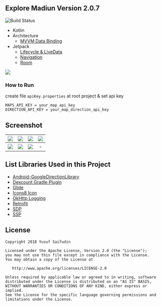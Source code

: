 ## Explore Madiun Version 2.0.7 ##
![Build Status](https://github.com/yoesuv/ExploreMadiun/actions/workflows/github-actions.yml/badge.svg)

* Kotlin
* Architecture
  - [MVVM Data Binding](https://developer.android.com/topic/libraries/data-binding)
* Jetpack
  - [Lifecycle & LiveData](https://developer.android.com/jetpack/androidx/releases/lifecycle)
  - [Navigation](https://developer.android.com/jetpack/androidx/releases/navigation)
  - [Room](https://developer.android.com/jetpack/androidx/releases/room)

[![](https://i.imgur.com/vbFJRFm.png)](https://play.google.com/store/apps/details?id=com.yoesuv.infomadiun)  

### How to Run ###
create file ```apiKey.properties``` at root project & set api key
```
MAPS_API_KEY = your_map_api_key
DIRECTION_API_KEY = your_map_direction_api_key
```
## Screenshot ##
| ![](https://i.imgur.com/6mJ6jcC.jpg) | ![](https://i.imgur.com/uQXmu0d.jpg) | ![](https://i.imgur.com/1X3DfHd.jpg) | ![](https://i.imgur.com/pl3ZC1z.jpg) |
| :-----: | :-----: | :-----: | :-----: |
| ![](https://i.imgur.com/djxZpGl.jpg) | ![](https://i.imgur.com/E9cIQrV.jpg) | ![](https://i.imgur.com/XweVUYA.jpg) | - |


## List Libraries Used in this Project ##
* [Android-GoogleDirectionLibrary](https://github.com/akexorcist/Android-GoogleDirectionLibrary)
* [Dexcount Gradle Plugin](https://github.com/KeepSafe/dexcount-gradle-plugin)
* [Glide](https://github.com/bumptech/glide)
* [Icons8 Icon](https://icons8.com/)
* [OkHttp Logging](https://github.com/square/okhttp/tree/master/okhttp-logging-interceptor)
* [Retrofit](https://github.com/square/retrofit)
* [SDP](https://github.com/intuit/sdp)
* [SSP](https://github.com/intuit/ssp)


## License ##

    Copyright 2018 Yusuf Saifudin

    Licensed under the Apache License, Version 2.0 (the "License");
    you may not use this file except in compliance with the License.
    You may obtain a copy of the License at

       http://www.apache.org/licenses/LICENSE-2.0

    Unless required by applicable law or agreed to in writing, software
    distributed under the License is distributed on an "AS IS" BASIS,
    WITHOUT WARRANTIES OR CONDITIONS OF ANY KIND, either express or implied.
    See the License for the specific language governing permissions and
    limitations under the License.